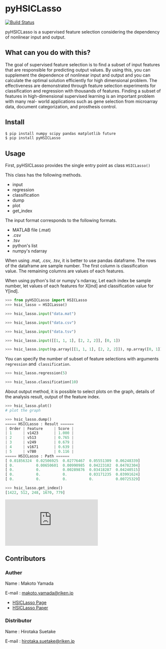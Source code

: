 # pyHSICLasso
[![Build Status](https://travis-ci.org/suecharo/pyHSICLasso.svg?branch=master)](https://travis-ci.org/suecharo/pyHSICLasso)

pyHSICLasso is a supervised feature selection considering the dependency of nonlinear input and output.

## What can you do with this?
The goal of supervised feature selection is to find a subset of input features that are responsible for predicting output values. By using this, you can supplement the dependence of nonlinear input and output and you can calculate the optimal solution efficiently for high dimensional problem. The effectiveness are demonstrated through feature selection experiments for classification and regression with thousands of features. Finding a subset of features in high-dimensional supervised learning is an important problem with many real- world applications such as gene selection from microarray data, document categorization, and prosthesis control.

## Install
```sh
$ pip install numpy scipy pandas matplotlib future
$ pip install pyHSICLasso
```

## Usage
First, pyHSICLasso provides the single entry point as class `HSICLasso()`

This class has the following methods.

- input
- regression
- classification
- dump
- plot
- get_index

The input format corresponds to the following formats.

- MATLAB file (.mat)
- .csv
- .tsv
- python's list
- numpy's ndarray

When using .mat, .csv, .tsv, it is better to use pandas dataframe. The rows of the dataframe are  sample number. The first column is classification value. The remaining columns are values of each features.

When using python's list or numpy's ndarray, Let each index be sample number, let values of each features for X[ind] and classification value for Y[ind].

```py
>>> from pyHSICLasso import HSICLasso
>>> hsic_lasso = HSICLasso()

>>> hsic_lasso.input("data.mat")

>>> hsic_lasso.input("data.csv")

>>> hsic_lasso.input("data.tsv")

>>> hsic_lasso.input([[1, 1, 1], [2, 2, 2]], [0, 1])

>>> hsic_lasso.input(np.array([[1, 1, 1], [2, 2, 2]]), np.array([0, 1]))
```

You can specify the number of subset of feature selections with arguments `regression` and` classification`.

```py
>>> hsic_lasso.regression(5)

>>> hsic_lasso.classification(10)
```

About output method, it is possible to select plots on the graph, details of the analysis result, output of the feature index.

```py
>>> hsic_lasso.plot()
# plot the graph

>>> hsic_lasso.dump()
===== HSICLasso : Result ======
| Order | Feature     | Score |
| 1     | v1423       | 1.000 |
| 2     | v513        | 0.765 |
| 3     | v249        | 0.679 |
| 4     | v1671       | 0.639 |
| 5     | v780        | 0.116 |
===== HSICLasso : Path ======
[ 0.01856324  0.02506925  0.02776467  0.05551309  0.06248339]
[ 0.          0.00650601  0.00990985  0.04223102  0.04782304]
[ 0.          0.          0.00289876  0.03418287  0.04240515]
[ 0.          0.          0.          0.03171235  0.03991624]
[ 0.          0.          0.          0.          0.00725329]

>>> hsic_lasso.get_index()
[1422, 512, 248, 1670, 779]
```
![graph](https://www.fastpic.jp/images.php?file=6530104232.png)


## Contributors
### Auther
Name : Makoto Yamada

E-mail : makoto.yamada@riken.jp

- [HSICLasso Page](http://www.makotoyamada-ml.com/hsiclasso.html)
- [HSICLasso Paper](https://arxiv.org/pdf/1202.0515.pdf)

### Distributor
Name : Hirotaka Suetake

E-mail : hirotaka.suetake@riken.jp

